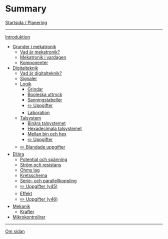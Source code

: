 # Summary

[Startsida / Planering](index.md)

---

[Introduktion](introduktion/index.md)
- [Grunder i mekatronik](grunder-i-mekatronik/index.md)
  - [Vad är mekatronik?](grunder-i-mekatronik/vad-ar-mekatronik/index.md)
  - [Mekatronik i vardagen](grunder-i-mekatronik/mekatronik-i-vardagen/index.md)
  - [Komponenter](grunder-i-mekatronik/komponenter/index.md)
- [Digitalteknik](digitalteknik/index.md)
  - [Vad är digitalteknik?](digitalteknik/vad-ar-digitalteknik/index.md)
  - [Signaler](digitalteknik/signaler/index.md)
  - [Logik](digitalteknik/logik/index.md)
    - [Grindar](digitalteknik/grindar/index.md)
    - [Booleska uttryck](digitalteknik/booleska-uttryck/index.md)
    - [Sanningstabeller](digitalteknik/sanningstabeller/index.md)
    - [✏️ Uppgifter](digitalteknik/logik/uppgifter/index.md)
    - [Laboration](digitalteknik/logik/laboration/index.md)
  - [Talsystem](digitalteknik/talsystem/index.md)
    - [Binära talsystemet](digitalteknik/talsystem/binara-talsystemet/index.md)
    - [Hexadecimala talsystemet](digitalteknik/talsystem/hexadecimala-talsystemet/index.md)
    - [Mellan bin och hex](digitalteknik/talsystem/mellan-bin-och-hex/index.md)
    - [✏️ Uppgifter](digitalteknik/talsystem/uppgifter/index.md)
  - [✏️ Blandade uppgifter](digitalteknik/uppgifter/index.md)
- [Ellära](ellara/index.md)
    - [Potential och spänning](ellara/potential-och-spanning/index.md)
    - [Ström och resistans](ellara/strom-och-resistans/index.md)
    - [Ohms lag](ellara/ohms-lag/index.md)
    - [Kretsschema](ellara/kretsschema/index.md)
    - [Serie- och parallellkoppling](ellara/serie-och-parallellkoppling/index.md)
    - [✏️ ️Uppgifter (v45)](ellara/uppgifter-v45/index.md)
    - [Effekt]()
    - [✏️ Uppgifter (v46)](ellara/uppgifter-v46/index.md)
- [Mekanik]()
  - [Krafter]()
- [Mikrokontrollrar]()

---

[Om sidan](om-sidan/index.md)
